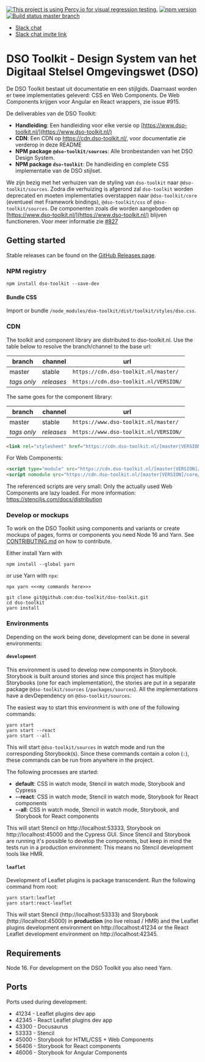[![This project is using Percy.io for visual regression testing.](https://percy.io/static/images/percy-badge.svg)](https://percy.io/dso-toolkit/dso-toolkit) [![npm version](http://img.shields.io/npm/v/dso-toolkit.svg)](https://npmjs.org/package/dso-toolkit "View this project on npm") [![Build status master branch](https://img.shields.io/travis/com/dso-toolkit/dso-toolkit/master)](https://travis-ci.com/dso-toolkit/dso-toolkit)

- [Slack chat](https://dso-toolkit.slack.com/)
- [Slack chat invite link](https://join.slack.com/t/dso-toolkit/shared_invite/zt-58125gbo-FtPAARcnU47rMgkT7KWikA)

# DSO Toolkit - Design System van het Digitaal Stelsel Omgevingswet (DSO)

De DSO Toolkit bestaat uit documentatie en een stijlgids. Daarnaast worden er twee implementaties geleverd: CSS en Web Components. De Web Components krijgen voor Angular en React wrappers, zie issue #915.

De deliverables van de DSO Toolkit:

- **Handleiding**: Een handleiding voor elke versie op [https://www.dso-toolkit.nl/](https://www.dso-toolkit.nl/)
- **CDN**: Een CDN op https://cdn.dso-toolkit.nl/, voor documentatie zie verderop in deze README
- **NPM package `@dso-toolkit/sources`**: Alle bronbestanden van het DSO Design System.
- **NPM package `dso-toolkit`**: De handleiding en complete CSS implementatie van de DSO stijlset.

We zijn bezig met het verhuizen van de styling van `dso-toolkit` naar `@dso-toolkit/sources`. Zodra die verhuizing is afgerond zal `dso-toolkit` worden deprecated en moeten implementaties overstappen naar `@dso-toolkit/core` (eventueel met Framework bindings), `@dso-toolkit/css` of `@dso-toolkit/sources`. De componenten zoals die worden aangeboden op [https://www.dso-toolkit.nl/](https://www.dso-toolkit.nl/) blijven functioneren. Voor meer informatie zie [#827](https://github.com/dso-toolkit/dso-toolkit/issues/#827)

## Getting started

Stable releases can be found on the [GitHub Releases page](https://github.com/dso-toolkit/dso-toolkit/releases).

### NPM registry

```
npm install dso-toolkit --save-dev
```

#### Bundle CSS

Import or bundle `/node_modules/dso-toolkit/dist/toolkit/styles/dso.css`.

### CDN

The toolkit and component library are distributed to dso-toolkit.nl. Use the table below to resolve the branch/channel to the base url:

| branch      | channel    | url                                   |
| ----------- | ---------- | ------------------------------------- |
| master      | stable     | `https://cdn.dso-toolkit.nl/master/`  |
| _tags only_ | _releases_ | `https://cdn.dso-toolkit.nl/VERSION/` |

The same goes for the component library:

| branch      | channel    | url                                   |
| ----------- | ---------- | ------------------------------------- |
| master      | stable     | `https://www.dso-toolkit.nl/master/`  |
| _tags only_ | _releases_ | `https://www.dso-toolkit.nl/VERSION/` |

```html
<link rel="stylesheet" href="https://cdn.dso-toolkit.nl/[master|VERSION]/styles/dso.css" />
```

For Web Components:

```html
<script type="module" src="https://cdn.dso-toolkit.nl/[master|VERSION]/core/dso-toolkit.esm.js"></script>
<script nomodule src="https://cdn.dso-toolkit.nl/[master|VERSION]/core/dso-toolkit.js"></script>
```

The referenced scripts are very small: Only the actually used Web Components are lazy loaded. For more information: https://stenciljs.com/docs/distribution

### Develop or mockups

To work on the DSO Toolkit using components and variants or create mockups of pages, forms or components you need Node 16 and Yarn. See [CONTRIBUTING.md](CONTRIBUTING.md) on how to contribute.

Either install Yarn with

```
npm install --global yarn
```

or use Yarn with `npx`:

```
npx yarn <<<my commands here>>>
```

```
git clone git@github.com:dso-toolkit/dso-toolkit.git
cd dso-toolkit
yarn install
```

### Environments

Depending on the work being done, development can be done in several environments:

#### `development`

This environment is used to develop new components in Storybook. Storybook is built around stories and since this project has multiple Storybooks (one for each implementation), the stories are put in a separate package `@dso-toolkit/sources` (`/packages/sources`). All the implementations have a devDependency on `@dso-toolkit/sources`.

The easiest way to start this environment is with one of the following commands:

```
yarn start
yarn start --react
yarn start --all
```

This will start `@dso-toolkit/sources` in watch mode and run the corresponding Storybook(s). Since these commands contain a colon (`:`), these commands can be run from anywhere in the project.

The following processes are started:

- **default**: CSS in watch mode, Stencil in watch mode, Storybook and Cypress
- **--react**: CSS in watch mode, Stencil in watch mode, Storybook for React components
- **--all**: CSS in watch mode, Stencil in watch mode, Storybook, and Storybook for React components

This will start Stencil on http://localhost:53333, Storybook on http://localhost:45000 and the Cypress GUI. Since Stencil and Storybook are running it's possible to develop the components, but keep in mind the tests run in a production environment: This means no Stencil development tools like HMR.

#### `leaflet`

Development of Leaflet plugins is package transcendent. Run the following command from root:

```
yarn start:leaflet
yarn start:react-leaflet
```

This will start Stencil (http://localhost:53333) and Storybook (http://localhost:45000) in **production** (no live reload / HMR) and the Leaflet plugins development environment on http://localhost:41234 or the React Leaflet development environment on http://localhost:42345.

## Requirements

Node 16. For development on the DSO Toolkit you also need Yarn.

## Ports

Ports used during development:

- 41234 - Leaflet plugins dev app
- 42345 - React Leaflet plugins dev app
- 43300 - Docusaurus
- 53333 - Stencil
- 45000 - Storybook for HTML/CSS + Web Components
- 56406 - Storybook for React components
- 46006 - Storybook for Angular Components
